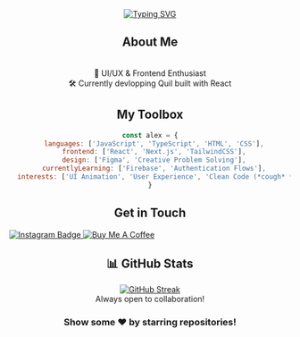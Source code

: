 <div align="center">
  <div>
<a href="https://git.io/typing-svg"><img src="https://readme-typing-svg.herokuapp.com?font=Helvetica&weight=600&pause=500&color=FFFFFF&background=FFF63000&vCenter=true&random=true&width=435&lines=Hello+World!+My+name+is+Alex" alt="Typing SVG"/></a></div>

## About Me
<br>🎨 UI/UX & Frontend Enthusiast
<br>🛠️ Currently devlopping Quil built with React

## My Toolbox
```js
const alex = {
  languages: ['JavaScript', 'TypeScript', 'HTML', 'CSS'],
  frontend: ['React', 'Next.js', 'TailwindCSS'],
  design: ['Figma', 'Creative Problem Solving'],
  currentlyLearning: ['Firebase', 'Authentication Flows'],
  interests: ['UI Animation', 'User Experience', 'Clean Code (*cough* *cough*)']
}
```

## Get in Touch
<div align="left">
  <a href="https://www.instagram.com/alexplmd/">
    <img src="https://img.shields.io/badge/Instagram-E4405F?style=for-the-badge&logo=instagram&logoColor=white" alt="Instagram Badge" target="_blank"/>
  </a>
  <a href="https://www.buymeacoffee.com/ahlex">
    <img src="https://img.shields.io/badge/Buy_Me_A_Coffee-FFDD00?style=for-the-badge&logo=buy-me-a-coffee&logoColor=black" alt="Buy Me A Coffee" target="_blank"/>
  </a>
</div>

## 📊 GitHub Stats
<div align="center">
  <a href="https://git.io/streak-stats"><img src="https://github-readme-streak-stats.herokuapp.com?user=AreKS103" alt="GitHub Streak" /></a>
</div>


<div align="center">
  Always open to collaboration!
</div>

### Show some ❤️ by starring repositories!
